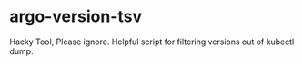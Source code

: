 # argo-version-tsv
Hacky Tool, Please ignore. Helpful script for filtering versions out of kubectl dump.
